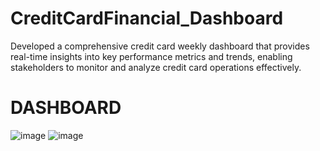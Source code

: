# CreditCardFinancial_Dashboard
Developed a comprehensive credit card weekly dashboard that provides real-time insights into key performance metrics and trends, enabling stakeholders to monitor and analyze credit card operations effectively.

# DASHBOARD
![image](https://github.com/user-attachments/assets/fd42a113-36c6-422b-8c65-76a4478ae51f)
![image](https://github.com/user-attachments/assets/69edf739-b492-4fc8-96eb-1aab95c76216)

